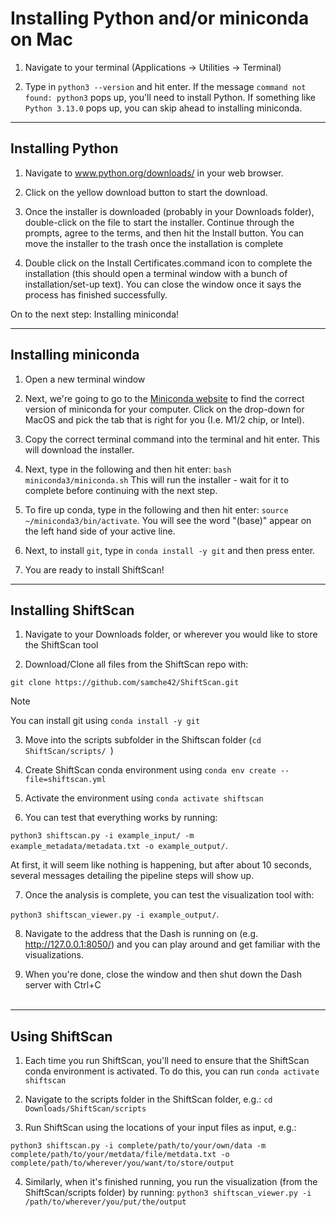 # Installing Python and/or miniconda on Mac

1. Navigate to your terminal (Applications -> Utilities -> Terminal)

2. Type in ```python3 --version``` and hit enter. If the message ```command not found: python3``` pops up, you'll need to install Python. If something like ```Python 3.13.0``` pops up, you can skip ahead to installing miniconda.
___

## Installing Python

1. Navigate to www.python.org/downloads/ in your web browser.

2. Click on the yellow download button to start the download.

3. Once the installer is downloaded (probably in your Downloads folder), double-click on the file to start the installer. Continue through the prompts, agree to the terms, and then hit the Install button. You can move the installer to the trash once the installation is complete

4. Double click on the Install Certificates.command icon to complete the installation (this should open a terminal window with a bunch of installation/set-up text). You can close the window once it says the process has finished successfully.

On to the next step: Installing miniconda!

___

## Installing miniconda
1. Open a new terminal window

2. Next, we're going to go to the [Miniconda website](https://docs.anaconda.com/miniconda/install/) to find the correct version of miniconda for your computer. Click on the drop-down for MacOS and pick the tab that is right for you (I.e. M1/2 chip, or Intel).

3. Copy the correct terminal command into the terminal and hit enter. This will download the installer.

4. Next, type in the following and then hit enter: ```bash miniconda3/miniconda.sh``` This will run the installer - wait for it to complete before continuing with the next step.
  
5. To fire up conda, type in the following and then hit enter: ```source ~/miniconda3/bin/activate```. You will see the word "(base)" appear on the left hand side of your active line.

8. Next, to install ```git```, type in ```conda install -y git``` and then press enter. 

9. You are ready to install ShiftScan!

___

## Installing ShiftScan

1. Navigate to your Downloads folder, or wherever you would like to store the ShiftScan tool

2. Download/Clone all files from the ShiftScan repo with: 

```git clone https://github.com/samche42/ShiftScan.git```

> [!NOTE]
> You can install git using ```conda install -y git```

3. Move into the scripts subfolder in the Shiftscan folder (```cd ShiftScan/scripts/ ```)

4. Create ShiftScan conda environment using ```conda env create --file=shiftscan.yml```

5. Activate the environment using ```conda activate shiftscan```

6. You can test that everything works by running: 

```python3 shiftscan.py -i example_input/ -m example_metadata/metadata.txt -o example_output/```.

At first, it will seem like nothing is happening, but after about 10 seconds, several messages detailing the pipeline steps will show up.

7. Once the analysis is complete, you can test the visualization tool with:
 
```python3 shiftscan_viewer.py -i example_output/```.

8. Navigate to the address that the Dash is running on (e.g. http://127.0.0.1:8050/) and you can play around and get familiar with the visualizations.

9. When you're done, close the window and then shut down the Dash server with Ctrl+C
<br/><br/>

___

## Using ShiftScan

1. Each time you run ShiftScan, you'll need to ensure that the ShiftScan conda environment is activated. To do this, you can run
```conda activate shiftscan```

2. Navigate to the scripts folder in the ShiftScan folder, e.g.:
```cd Downloads/ShiftScan/scripts```

3. Run ShiftScan using the locations of your input files as input, e.g.:

```python3 shiftscan.py -i complete/path/to/your/own/data -m complete/path/to/your/metdata/file/metdata.txt -o complete/path/to/wherever/you/want/to/store/output```

4. Similarly, when it's finished running, you run the visualization (from the ShiftScan/scripts folder) by running:
```python3 shiftscan_viewer.py -i /path/to/wherever/you/put/the/output```
